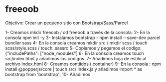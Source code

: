 # freeoob

Objetivo: Crear un pequeno sitio con Bootstrap/Sass/Parcel

1- Creamos mkdir freeoob / cd freeoob a través de la consola.
2- En la consola  npm init -y 
3- Instalamos bootstrap  - npm install --save-dev parcel bundler sass
4- En la consola creamos  mkdir src / mkdir scss / touch scss/style.scss  / touch .sassrc
5- Copiamos y pegamos el codigo: {"includePaths": ["node_modules"]
6- En la consola  creamos touch src/index.html y  añadimos los codigos.
7- Añadimos hoja de estilo al archivo index.html 
8- Creamos contiidos (.container)
9- En la consola : npm install @popperjs/core | touch src/ index.js
 y añadimos  import * as bootstrap from 'bootstrap';
 10- Añadimos <script src="./index.js"></script en la página index.html
 11- Creamos en el archivo package.json 
  "start": "parcel ./ src/index.html"
12- En la consola: npm start
13- Editamos style.scss: @import "../node_modules/bootstrap/scss/variables";
  $primario: red;
  $ theme-colors: ("primario":$primario);
  
  
